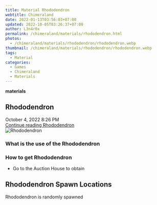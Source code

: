 ```yaml
---
title: Material Rhododendron
webtitle: Chimeraland
date: 2022-01-13T03:56:03+07:00
updated: 2022-10-05T03:26:37+07:00
author: L3n4r0x
permalink: /chimeraland/materials/rhododendron.html
photos:
  - /chimeraland/materials/rhododendron/rhododendron.webp
thumbnail: /chimeraland/materials/rhododendron/rhododendron.webp
tags:
  - Material
categories:
  - Games
  - Chimeraland
  - Materials
---
```


<section id="bootstrap-wrapper">
  <link
    rel="stylesheet"
    href="https://cdn.statically.io/gh/dimaslanjaka/Web-Manajemen/40ac3225/css/bootstrap-4.5-wrapper.css"
  />
  <div
    class="row g-0 border rounded overflow-hidden flex-md-row mb-4 shadow-sm position-relative"
  >
    <div class="col p-4 d-flex flex-column position-static">
      <strong class="d-inline-block mb-2 text-success">materials</strong>
      <h2 class="mb-0">Rhododendron</h2>
      <div class="mb-1 text-muted">October 4, 2022 8:26 PM</div>
      <a
        href="/chimeraland/materials/rhododendron.html"
        class="stretched-link d-none"
        >Continue reading Rhododendron</a
      >
    </div>
    <div class="col-auto d-none d-lg-block">
      <img
        src="/chimeraland/materials/rhododendron/rhododendron.webp"
        alt="Rhododendron"
      />
    </div>
  </div>
  <div class="row">
    <div class="col-lg-6 col-12 mb-2">
      <div class="card">
        <div class="card-body">
          <h3 class="card-title">What is the use of the Rhododendron</h3>
          <div class="card-text"><ul></ul></div>
        </div>
      </div>
    </div>
    <div class="col-lg-6 col-12 mb-2">
      <div class="card">
        <div class="card-body">
          <h3 class="card-title">How to get Rhododendron</h3>
          <div class="card-text">
            <ul>
              <li>Go to the Auction House to obtain</li>
            </ul>
          </div>
        </div>
      </div>
    </div>
    <div class="col-12 mb-2">
      <h2>Rhododendron Spawn Locations</h2>
      <p>Rhododendron is randomly spawned</p>
    </div>
  </div>
</section>